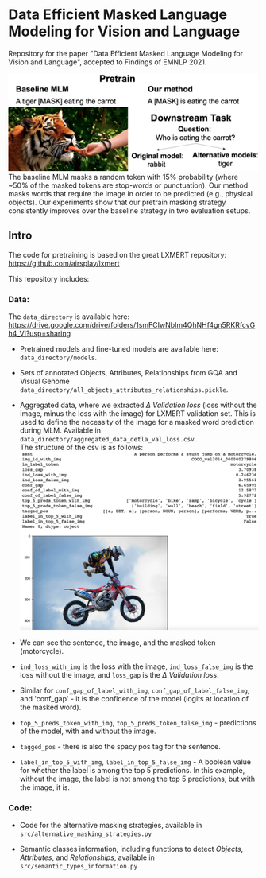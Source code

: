 # Data Efficient Masked Language Modeling for Vision and Language
Repository for the paper "Data Efficient Masked Language Modeling for Vision and Language", accepted to Findings of EMNLP 2021.

![](fig1.png)
The baseline MLM masks a random token with 15\% probability (where ~50\% of the masked tokens are stop-words or punctuation). Our method masks words that require the image in order to be predicted (e.g., physical objects).
Our experiments show that our pretrain masking strategy consistently improves over the baseline strategy in two evaluation setups. 

## Intro

The code for pretraining is based on the great LXMERT repository: https://github.com/airsplay/lxmert  

This repository includes:    

### Data:  

The `data_directory` is available here: https://drive.google.com/drive/folders/1smFCIwNbIm4QhNHf4gn5RKRfcvGh4_Vl?usp=sharing

- Pretrained models and fine-tuned models are available here: `data_directory/models`.  

- Sets of annotated Objects, Attributes, Relationships from GQA and Visual Genome `data_directory/all_objects_attributes_relationships.pickle`.  

- Aggregated data, where we extracted _Δ Validation loss_ (loss without the image, minus the loss with the image) for LXMERT validation set. This is used to define the necessity of the image for a masked word prediction during MLM. Available in `data_directory/aggregated_data_detla_val_loss.csv`.    
The structure of the csv is as follows: ![](fig_delta_validation_loss.png)  
-  We can see the sentence, the image, and the masked token (motorcycle).  
- `ind_loss_with_img` is the loss with the image, `ind_loss_false_img` is the loss without the image, and `loss_gap` is the _Δ Validation loss_.  
- Similar for `conf_gap_of_label_with_img`, `conf_gap_of_label_false_img`, and 'conf_gap' - it is the confidence of the model (logits at location of the masked word).  
- `top_5_preds_token_with_img`, `top_5_preds_token_false_img` - predictions of the model, with and without the image.  
- `tagged_pos` - there is also the spacy pos tag for the sentence.
- `label_in_top_5_with_img`, `label_in_top_5_false_img` - A boolean value for whether the label is among the top 5 predictions. In this example, without the image, the label is not among the top 5 predictions, but with the image, it is.      


### Code:  
- Code for the alternative masking strategies, available in `src/alternative_masking_strategies.py`
  
- Semantic classes information, including functions to detect _Objects_, _Attributes_, and _Relationships_, available in `src/semantic_types_information.py`   
